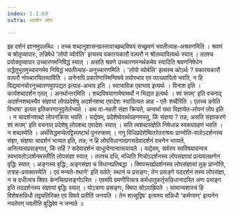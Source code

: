 ```yaml
---
index: 1.1.60
sutra: अदर्शनं लोपः

---
```

 इह दर्शनं ज्ञानमुपलब्धिः । तच्च शब्दानुशासनप्रस्तावाच्छब्दविषयं सच्छ्रवणं भवतीत्याह-अश्रवणमिति । श्रवणं च श्रोतृव्यापारः, तन्निषेधे 'लोपो व्योर्वलि' इत्यस्य वकारयकारौ वल्परौ न श्रोतव्यावित्यर्थः स्यात् । ततश्च प्रयोक्तृव्यापार उच्चारणमनिषिद्धं स्यात् । असति श्रवणे उच्चारणमनर्थकमेव स्यादिति श्रवणनिषेधेन तद्धेतुभूतमुच्चारणमेव निषिद्धं भवतीत्याह-अनुच्चारणमिति । 'लोपो व्योर्वलि' इत्यस्य कोऽर्थः ? वकारयकारौ वल्परौ नोच्चारयितव्याविति । अनेनापि प्रकारेणास्मिन्विषये तयोरभाव एव व्याख्यापितो भवति, न हि विद्यमानयोरनुच्चारणमुपपद्यत इत्याह-अभाव इति । स्वाभाविक एवाभाव इत्यर्थः । विनाश इति । कार्यशब्ददर्शन एतत् । अनर्थान्तरमिति । शब्दविषयाणामेषामर्थो न भिद्यत इत्यर्थः । श्वं रूपम्' इति वचनाद् अदर्शनशब्दस्यैव संज्ञायां लोपप्रदेशेषु अदर्शनशब्द एवादेशः स्यादित्यत आह - एतैः शब्दैरिति । एतच्च ङवेति विभाषा' इत्यत इतिकरणानुवृतेर्लभ्यते । अथ वा-महती संज्ञा क्रियते, अन्वर्था यथा विज्ञायेत-लोपनं लोप इति । न चादर्शनशब्दो लोपनक्रिया भवति । यद्येवम्, प्रदेशेष्वेवार्थग्रहणमस्तु, किं संज्ञया ? तन्न; असति संज्ञाकरणे श्वं रूपम्' इति वचनात् प्रदेशेषु लोपशब्द एवादेशः स्यात् । सति त्वशब्दसंज्ञेति निषेधान्न स्वरूपग्रहणं भवति । न शब्दस्येति । अर्थसिद्धमप्येतद्विस्पष्टार्थ पुनरुक्तम् । ननु विधिप्रदेशेष्वितरेतराश्रयः प्राप्नोति-सतोऽदर्शनस्य संज्ञा, संज्ञया चादर्शनं भाव्यत इति, तन्न; न हि लोपविधानात्प्रगसदेवादर्शनं वचनेन भाव्यते, अनित्यत्वप्रसङ्गात्, किं तर्हि ? सदेवादर्शनं साधुत्वेनान्वारूयायते । यद्येवम्, सर्वस्य स्वविषयादन्यत्र स्वभावतोऽदर्शनमस्तीति लोपसंज्ञा स्यात् । ततश्च दधि, मध्विति णिचोऽदर्शनस्य लोपसंज्ञायां प्रत्ययलक्षणेन वृद्धिः स्यात् । अङ्गस्य वृद्धिः, अङ्गसंज्ञा च विधानप्रतिबद्धा । क्विपस्तर्ह्यदर्शनस्य लोपसंज्ञायां तुक् प्राप्नोति, तत्राह-प्रसक्तस्येति । एवं मन्यते-श्थाने' इति वर्तते; स्थानं च प्रसङ्गः; तेन प्रसङ्गे यददर्शनं तस्य लोपसंज्ञा, न च दधीत्यत्र क्विपः केनचित्प्रसङ्गोऽस्ति । एवमपि ग्रमणीरित्यत्र कर्मधातुकर्तृसन्निधानादस्ति अणः प्रसङ्ग इति तददर्शनस्य संज्ञायां वृद्धिः स्यात् । योऽत्राणः प्रसङ्गः, क्विपा सोऽपाह्रियते । सामान्यशास्त्रं हि विशेषसन्निधौ तद्व्यतिरिक्त एव विषये प्रतीतिं जनयति । तेन शत्सूद्विष' इत्यस्य सन्निधौ 'कर्मण्यण्' इत्यनेन नयतेरण् भवतीति बुद्धिरेव न जन्यते ॥